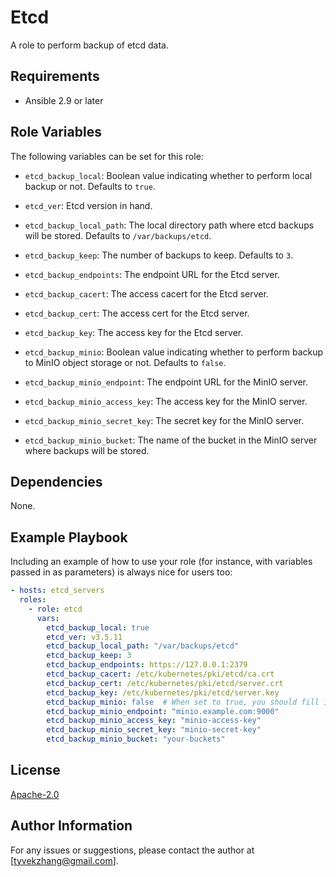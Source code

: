 Etcd
=========

A role to perform backup of etcd data.

Requirements
------------

- Ansible 2.9 or later

Role Variables
--------------

The following variables can be set for this role:

- `etcd_backup_local`: Boolean value indicating whether to perform local backup or not. Defaults to `true`.

- `etcd_ver`: Etcd version in hand.

- `etcd_backup_local_path`: The local directory path where etcd backups will be stored. Defaults to `/var/backups/etcd`.

- `etcd_backup_keep`: The number of backups to keep. Defaults to `3`.

- `etcd_backup_endpoints`: The endpoint URL for the Etcd server.

- `etcd_backup_cacert`: The access cacert for the Etcd server.

- `etcd_backup_cert`: The access cert for the Etcd server.

- `etcd_backup_key`: The access key for the Etcd server.

- `etcd_backup_minio`: Boolean value indicating whether to perform backup to MinIO object storage or not. Defaults to `false`.

- `etcd_backup_minio_endpoint`: The endpoint URL for the MinIO server.

- `etcd_backup_minio_access_key`: The access key for the MinIO server.

- `etcd_backup_minio_secret_key`: The secret key for the MinIO server.

- `etcd_backup_minio_bucket`: The name of the bucket in the MinIO server where backups will be stored.


Dependencies
------------

None.

Example Playbook
----------------

Including an example of how to use your role (for instance, with variables passed in as parameters) is always nice for users too:

```yaml
- hosts: etcd_servers
  roles:
    - role: etcd
      vars:
        etcd_backup_local: true
        etcd_ver: v3.5.11
        etcd_backup_local_path: "/var/backups/etcd"
        etcd_backup_keep: 3
        etcd_backup_endpoints: https://127.0.0.1:2379
        etcd_backup_cacert: /etc/kubernetes/pki/etcd/ca.crt
        etcd_backup_cert: /etc/kubernetes/pki/etcd/server.crt
        etcd_backup_key: /etc/kubernetes/pki/etcd/server.key
        etcd_backup_minio: false  # When set to true, you should fill in the information below with your own
        etcd_backup_minio_endpoint: "minio.example.com:9000"
        etcd_backup_minio_access_key: "minio-access-key"
        etcd_backup_minio_secret_key: "minio-secret-key"
        etcd_backup_minio_bucket: "your-buckets"
```

License
-------

 [Apache-2.0](http://www.apache.org/licenses)

Author Information
------------------

For any issues or suggestions, please contact the author at [tyvekzhang@gmail.com].
